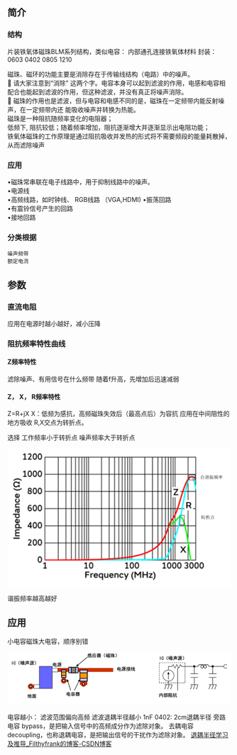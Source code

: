 ## 简介
### 结构
片装铁氧体磁珠BLM系列结构，类似电容：
	内部通孔连接铁氧体材料
	封装：0603 0402 0805 1210

磁珠、磁环的功能主要是消除存在于传输线结构（电路）中的噪声。  
 请大家注意到“消除” 这两个字。电容本身可以起到滤波的作用，电感和电容相配合也能起到滤波的作用，但这种滤波，并没有真正将噪声消除。  
 磁珠的作用也是滤波，但与电容和电感不同的是，磁珠在一定频带内能反射噪声，在一定频带内还 能吸收噪声并转换为热能。  
磁珠是一种阻抗随频率变化的电阻器；  
低频下, 阻抗较低；随着频率增加，阻抗逐渐增大并逐渐显示出电阻功能；  
铁氧体磁珠的工作原理是通过阻抗吸收并发热的形式将不需要频段的能量耗散掉，从而滤除噪声

### 应用
•磁珠常串联在电子线路中，用于抑制线路中的噪声。  
•电源线  
•高频线路，如时钟线、 RGB线路  （VGA,HDMI)
•振荡回路  
•有震铃信号产生的回路  
•接地回路

### 分类根据
	噪声频带
	额定电流

## 参数
### 直流电阻
应用在电源时越小越好，减小压降

### 阻抗频率特性曲线

#### Z频率特性
滤除噪声、有用信号在什么频带
随着f升高，先增加后迅速减弱

#### Z， X， R频率特性
Z=R+jX
X：低频为感抗，高频磁珠失效后（最高点后）为容抗
应用在中间阻性的地方吸收
R,X交点为转折点。

选择
	工作频率小于转折点
	噪声频率大于转折点

![www](../../../pics/Pasted%20image%2020240717103900.png)

谐振频率越高越好

## 应用
小电容磁珠大电容，顺序别错

![www](Pasted%20image%2020231020091109.png)

电容越小：
	滤波范围偏向高频
	滤波退耦半径越小
		1nF 0402: 2cm退耦半径
旁路电容 bypass，是把输入信号中的高频成分作为滤除对象。
去耦电容 decoupling，也称退耦电容，是把输出信号的干扰作为滤除对象。
[退耦半径学习及推导_Filthyfrank的博客-CSDN博客](https://blog.csdn.net/qq_41904778/article/details/125589186)



